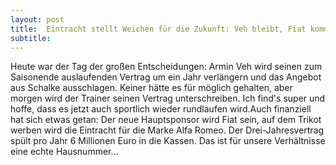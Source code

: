 ```yaml
---
layout: post
title:  Eintracht stellt Weichen für die Zukunft: Veh bleibt, Fiat kommt
subtitle:  
---
```


Heute war der Tag der großen Entscheidungen: Armin Veh wird seinen zum Saisonende auslaufenden Vertrag um ein Jahr verlängern und das Angebot aus Schalke ausschlagen. Keiner hätte es für möglich gehalten, aber morgen wird der Trainer seinen Vertrag unterschreiben. Ich find's super und hoffe, dass es jetzt auch sportlich wieder rundlaufen wird.Auch finanziell hat sich etwas getan: Der neue Hauptsponsor wird Fiat sein, auf dem Trikot werben wird die Eintracht für die Marke Alfa Romeo. Der Drei-Jahresvertrag spült pro Jahr 6 Millionen Euro in die Kassen. Das ist für unsere Verhältnisse eine echte Hausnummer...


